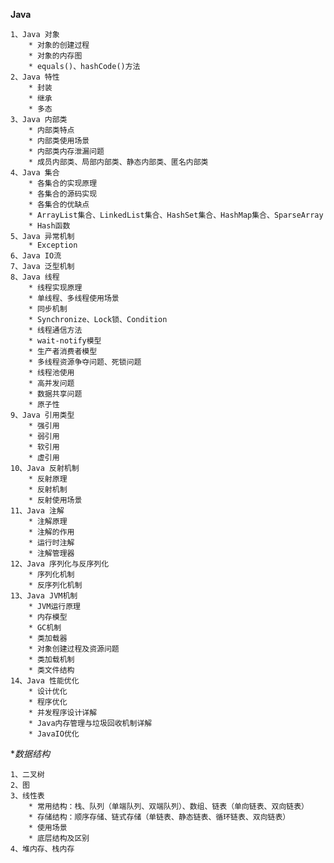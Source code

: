 
**Java** 

	1、Java 对象
		* 对象的创建过程
		* 对象的内存图
		* equals()、hashCode()方法
	2、Java 特性
		* 封装
		* 继承
		* 多态 
	3、Java 内部类
		* 内部类特点
		* 内部类使用场景
		* 内部类内存泄漏问题
		* 成员内部类、局部内部类、静态内部类、匿名内部类
	4、Java 集合
		* 各集合的实现原理
		* 各集合的源码实现
		* 各集合的优缺点
		* ArrayList集合、LinkedList集合、HashSet集合、HashMap集合、SparseArray
		* Hash函数
	5、Java 异常机制
		* Exception
	6、Java IO流
	7、Java 泛型机制
	8、Java 线程
		* 线程实现原理
		* 单线程、多线程使用场景
		* 同步机制
		* Synchronize、Lock锁、Condition
		* 线程通信方法
		* wait-notify模型
		* 生产者消费者模型
		* 多线程资源争夺问题、死锁问题
		* 线程池使用
		* 高并发问题
		* 数据共享问题
		* 原子性
	9、Java 引用类型
		* 强引用
		* 弱引用
		* 软引用
		* 虚引用
	10、Java 反射机制
		* 反射原理
		* 反射机制
		* 反射使用场景
	11、Java 注解
		* 注解原理
		* 注解的作用
		* 运行时注解
		* 注解管理器
	12、Java 序列化与反序列化
		* 序列化机制
		* 反序列化机制  
	13、Java JVM机制
		* JVM运行原理
		* 内存模型
		* GC机制
		* 类加载器
		* 对象创建过程及资源问题
		* 类加载机制
		* 类文件结构
	14、Java 性能优化
		* 设计优化
		* 程序优化
		* 并发程序设计详解
		* Java内存管理与垃圾回收机制详解
		* JavaIO优化 

**数据结构*

	1、二叉树
	2、图
	3、线性表
		* 常用结构：栈、队列（单端队列、双端队列）、数组、链表（单向链表、双向链表）
		* 存储结构：顺序存储、链式存储（单链表、静态链表、循环链表、双向链表）
		* 使用场景
		* 底层结构及区别
	4、堆内存、栈内存
